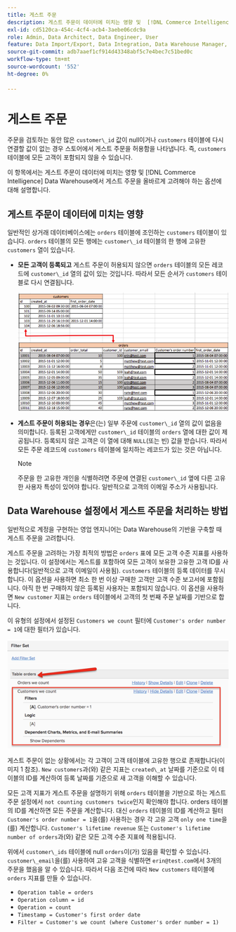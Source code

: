 ```yaml
---
title: 게스트 주문
description: 게스트 주문이 데이터에 미치는 영향 및  [!DNL Commerce Intelligence] Data Warehouse에서 게스트 주문을 올바르게 고려해야 하는 옵션에 대해 알아봅니다.
exl-id: cd5120ca-454c-4cf4-acb4-3aebe06cdc9a
role: Admin, Data Architect, Data Engineer, User
feature: Data Import/Export, Data Integration, Data Warehouse Manager, Commerce Tables
source-git-commit: adb7aaef1cf914d43348abf5c7e4bec7c51bed0c
workflow-type: tm+mt
source-wordcount: '552'
ht-degree: 0%

---
```


# 게스트 주문

주문을 검토하는 동안 많은 `customer\_id` 값이 null이거나 `customers` 테이블에 다시 연결할 값이 없는 경우 스토어에서 게스트 주문을 허용함을 나타냅니다. 즉, `customers` 테이블에 모든 고객이 포함되지 않을 수 있습니다.

이 항목에서는 게스트 주문이 데이터에 미치는 영향 및 [!DNL Commerce Intelligence] Data Warehouse에서 게스트 주문을 올바르게 고려해야 하는 옵션에 대해 설명합니다.

## 게스트 주문이 데이터에 미치는 영향

일반적인 상거래 데이터베이스에는 `orders` 테이블에 조인하는 `customers` 테이블이 있습니다. `orders` 테이블의 모든 행에는 `customer\_id` 테이블의 한 행에 고유한 `customers` 열이 있습니다.

* **모든 고객이 등록되고** 게스트 주문이 허용되지 않으면 `orders` 테이블의 모든 레코드에 `customer\_id` 열의 값이 있는 것입니다. 따라서 모든 순서가 `customers` 테이블로 다시 연결됩니다.

  ![](../../assets/guest-orders-4.png)

* **게스트 주문이 허용되는 경우**&#x200B;은(는) 일부 주문에 `customer\_id` 열의 값이 없음을 의미합니다. 등록된 고객에게만 `customer\_id` 테이블의 `orders` 열에 대한 값이 제공됩니다. 등록되지 않은 고객은 이 열에 대해 `NULL`(또는 빈) 값을 받습니다. 따라서 모든 주문 레코드에 `customers` 테이블에 일치하는 레코드가 있는 것은 아닙니다.

  >[!NOTE]
  >
  >주문을 한 고유한 개인을 식별하려면 주문에 연결된 `customer\_id` 옆에 다른 고유한 사용자 특성이 있어야 합니다. 일반적으로 고객의 이메일 주소가 사용됩니다.

## Data Warehouse 설정에서 게스트 주문을 처리하는 방법

일반적으로 계정을 구현하는 영업 엔지니어는 Data Warehouse의 기반을 구축할 때 게스트 주문을 고려합니다.

게스트 주문을 고려하는 가장 최적의 방법은 `orders` 표에 모든 고객 수준 지표를 사용하는 것입니다. 이 설정에서는 게스트를 포함하여 모든 고객이 보유한 고유한 고객 ID를 사용합니다(일반적으로 고객 이메일이 사용됨). `customers` 테이블의 등록 데이터를 무시합니다. 이 옵션을 사용하면 최소 한 번 이상 구매한 고객만 고객 수준 보고서에 포함됩니다. 아직 한 번 구매하지 않은 등록된 사용자는 포함되지 않습니다. 이 옵션을 사용하면 `New customer` 지표는 `orders` 테이블에서 고객의 첫 번째 주문 날짜를 기반으로 합니다.

이 유형의 설정에서 설정된 `Customers we count` 필터에 `Customer's order number = 1`에 대한 필터가 있습니다.

![](../../assets/guest-orders-filter-set.png)

게스트 주문이 없는 상황에서는 각 고객이 고객 테이블에 고유한 행으로 존재합니다(이미지 1 참조). `New customers`과(와) 같은 지표는 `created\_at` 날짜를 기준으로 이 테이블의 ID를 계산하여 등록 날짜를 기준으로 새 고객을 이해할 수 있습니다.

모든 고객 지표가 게스트 주문을 설명하기 위해 `orders` 테이블을 기반으로 하는 게스트 주문 설정에서 `not counting customers twice`인지 확인해야 합니다. orders 테이블의 ID를 계산하면 모든 주문을 계산합니다. 대신 `orders` 테이블의 ID를 계산하고 필터 `Customer's order number = 1`을(를) 사용하는 경우 각 고유 고객 `only one time`을(를) 계산합니다. `Customer's lifetime revenue` 또는 `Customer's lifetime number of orders`과(와) 같은 모든 고객 수준 지표에 적용됩니다.

위에서 `customer\_ids` 테이블에 null `orders`이(가) 있음을 확인할 수 있습니다. `customer\_email`을(를) 사용하여 고유 고객을 식별하면 `erin@test.com`에서 3개의 주문을 했음을 알 수 있습니다. 따라서 다음 조건에 따라 `New customers` 테이블에 `orders` 지표를 만들 수 있습니다.

* `Operation table = orders`
* `Operation column = id`
* `Operation = count`
* `Timestamp = Customer's first order date`
* `Filter = Customer's we count (where Customer's order number = 1)`
